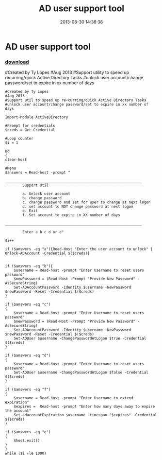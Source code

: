 ﻿---
pid:            4427
parent:         0
children:       
poster:         Ty Lopes
title:          AD user support tool
date:           2013-08-30 14:38:38
description:    #Created by Ty Lopes 
#Aug 2013
#Support utility to speed up recurring/quick Active Directory Tasks
#unlock user account/change password/set to expire in xx number of days

format:         posh
---

# AD user support tool

### [download](4427.ps1)  

#Created by Ty Lopes 
#Aug 2013
#Support utility to speed up recurring/quick Active Directory Tasks
#unlock user account/change password/set to expire in xx number of days


```posh
#Created by Ty Lopes 
#Aug 2013
#Support util to speed up re-curring/quick Active Directory Tasks
#unlock user account/change password/set to expire in xx number of days

Import-Module ActiveDirectory

#Prompt for credentials
$creds = Get-Credential

#Loop counter
$i = 1

Do
{
clear-host

#Menu
$answers = Read-host -prompt "
        _______________________________________________________________
        Support Util

        a. Unlock user account
        b. change password
        c. change password and set for user to change at next logon
        d. set account to NOT change password at next logon
        e. Exit
        f. Set account to expire in XX number of days
        _______________________________________________________________

        Enter a b c d or e"

$i++

if ($answers -eq "a"){Read-Host "Enter the user account to unlock" | Unlock-ADAccount -Credential $($creds)}


if ($answers -eq "b"){ 
    $username = Read-host -prompt "Enter Username to reset users password"
    $newPassword = (Read-Host -Prompt "Provide New Password" -AsSecureString)
    Set-ADAccountPassword -Identity $username -NewPassword $newPassword -Reset -Credential $($creds)
}

if ($answers -eq "c")
{
    $username = Read-host -prompt "Enter Username to reset users password"
    $newPassword = (Read-Host -Prompt "Provide New Password" -AsSecureString)
    Set-ADAccountPassword -Identity $username -NewPassword $newPassword -Reset -Credential $($creds)
    Set-ADUser $username -ChangePasswordAtLogon $true -Credential $($creds)
} 

if ($answers -eq "d")
{
    $username = Read-host -prompt "Enter Username to reset users password"
    Set-ADUser $username -ChangePasswordAtLogon $false -Credential $($creds)
}

if ($answers -eq "f")
{
    $username = Read-host -prompt "Enter Username to extend expiration"
    $expires =  Read-host -prompt "Enter how many days away to expire the account"
    Set-adaccountExpiration $username -timespan "$expires" -Credential $($creds)
} 

if ($answers -eq "e")
{
    $host.exit()
}
}
while ($i -le 1000)


```
